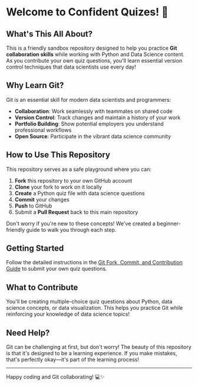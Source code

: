 # Welcome to Confident Quizes! 🚀

## What's This All About?

This is a friendly sandbox repository designed to help you practice **Git collaboration skills** while working with Python and Data Science content. As you contribute your own quiz questions, you'll learn essential version control techniques that data scientists use every day!

## Why Learn Git?

Git is an essential skill for modern data scientists and programmers:
- **Collaboration**: Work seamlessly with teammates on shared code
- **Version Control**: Track changes and maintain a history of your work
- **Portfolio Building**: Show potential employers you understand professional workflows
- **Open Source**: Participate in the vibrant data science community

## How to Use This Repository

This repository serves as a safe playground where you can:
1. **Fork** this repository to your own GitHub account
2. **Clone** your fork to work on it locally
3. **Create** a Python quiz file with data science questions
4. **Commit** your changes
5. **Push** to GitHub
6. Submit a **Pull Request** back to this main repository

Don't worry if you're new to these concepts! We've created a beginner-friendly guide to walk you through each step.

## Getting Started

Follow the detailed instructions in the [Git Fork, Commit, and Contribution Guide](./Git_Fork_Commit_Contrib_Guide.md) to submit your own quiz questions.

## What to Contribute

You'll be creating multiple-choice quiz questions about Python, data science concepts, or data visualization. This helps you practice Git while reinforcing your knowledge of data science topics!

## Need Help?

Git can be challenging at first, but don't worry! The beauty of this repository is that it's designed to be a learning experience. If you make mistakes, that's perfectly okay—it's part of the learning process!

---

Happy coding and Git collaborating! 💻✨
